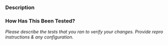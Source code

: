 ### Description

### How Has This Been Tested?

_Please describe the tests that you ran to verify your changes. Provide repro instructions & any configuration._
